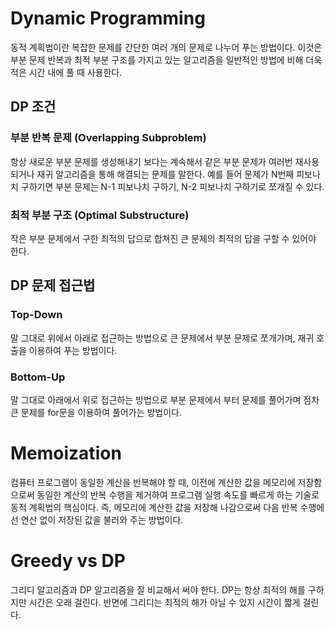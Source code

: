 # Dynamic Programming
동적 계획법이란 복잡한 문제를 간단한 여러 개의 문제로 나누어 푸는 방법이다.
이것은 부분 문제 반복과 최적 부분 구조를 가지고 있는 알고리즘을 일반적인 방법에 비해 더욱 적은 시간 내에 풀 때 사용한다.

## DP 조건
### 부분 반복 문제 (Overlapping Subproblem)
항상 새로운 부분 문제를 생성해내기 보다는 계속해서 같은 부분 문제가 여러번 재사용되거나 재귀 알고리즘을 통해 해결되는 문제를 말한다.
예를 들어 문제가 N번째 피보나치 구하기면 부분 문제는 N-1 피보나치 구하기, N-2 피보나치 구하기로 쪼개질 수 있다.

### 최적 부분 구조 (Optimal Substructure)
작은 부분 문제에서 구한 최적의 답으로 합쳐진 큰 문제의 최적의 답을 구할 수 있어야 한다.

## DP 문제 접근법
### Top-Down
말 그대로 위에서 아래로 접근하는 방법으로 큰 문제에서 부분 문제로 쪼개가며, 재귀 호출을 이용하여 푸는 방법이다.

### Bottom-Up
말 그대로 아래에서 위로 접근하는 방법으로 부분 문제에서 부터 문제를 풀어가며 점차 큰 문제를 for문을 이용하여 풀어가는 방법이다.

# Memoization
컴퓨터 프로그램이 동일한 계산을 반복해야 할 때, 이전에 계산한 값을 메모리에 저장함으로써 동일한 계산의 반복 수행을 제거하여 프로그램 실행 속도를 빠르게 하는 기술로
동적 계획법의 핵심이다. 즉, 메모리에 계산한 값을 저장해 나감으로써 다음 반복 수행에선 연산 없이 저장된 값을 불러와 주는 방법이다.

# Greedy vs DP
그리디 알고리즘과 DP 알고리즘을 잘 비교해서 써야 한다. DP는 항상 최적의 해를 구하지만 시간은 오래 걸린다. 반면에 그리디는 최적의 해가 아닐 수 있지 시간이 짧게 걸린다.

